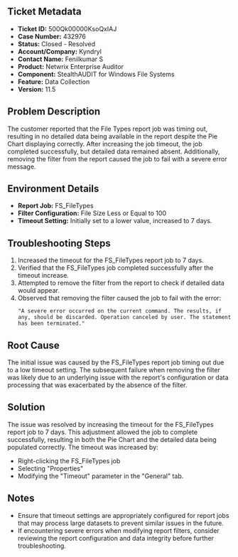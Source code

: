 ## Ticket Metadata
- **Ticket ID:** 500Qk00000KsoQxIAJ
- **Case Number:** 432976
- **Status:** Closed - Resolved
- **Account/Company:** Kyndryl
- **Contact Name:** Fenilkumar S
- **Product:** Netwrix Enterprise Auditor
- **Component:** StealthAUDIT for Windows File Systems
- **Feature:** Data Collection
- **Version:** 11.5

## Problem Description
The customer reported that the File Types report job was timing out, resulting in no detailed data being available in the report despite the Pie Chart displaying correctly. After increasing the job timeout, the job completed successfully, but detailed data remained absent. Additionally, removing the filter from the report caused the job to fail with a severe error message.

## Environment Details
- **Report Job:** FS_FileTypes
- **Filter Configuration:** File Size Less or Equal to 100
- **Timeout Setting:** Initially set to a lower value, increased to 7 days.

## Troubleshooting Steps
1. Increased the timeout for the FS_FileTypes report job to 7 days.
2. Verified that the FS_FileTypes job completed successfully after the timeout increase.
3. Attempted to remove the filter from the report to check if detailed data would appear.
4. Observed that removing the filter caused the job to fail with the error: 
   ```
   "A severe error occurred on the current command. The results, if any, should be discarded. Operation canceled by user. The statement has been terminated."
   ```

## Root Cause
The initial issue was caused by the FS_FileTypes report job timing out due to a low timeout setting. The subsequent failure when removing the filter was likely due to an underlying issue with the report's configuration or data processing that was exacerbated by the absence of the filter.

## Solution
The issue was resolved by increasing the timeout for the FS_FileTypes report job to 7 days. This adjustment allowed the job to complete successfully, resulting in both the Pie Chart and the detailed data being populated correctly. The timeout was increased by:
- Right-clicking the FS_FileTypes job
- Selecting "Properties"
- Modifying the "Timeout" parameter in the "General" tab.

## Notes
- Ensure that timeout settings are appropriately configured for report jobs that may process large datasets to prevent similar issues in the future.
- If encountering severe errors when modifying report filters, consider reviewing the report configuration and data integrity before further troubleshooting.